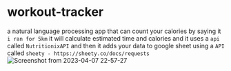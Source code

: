 # workout-tracker
a natural language processing app that can count your calories by saying it `i ran for 5km` it will calculate estimated time and calories and it uses a `api` called `NutritionixAPI` and then it adds your data to google sheet using a `API` called `sheety - https://sheety.co/docs/requests`
![Screenshot from 2023-04-07 22-57-27](https://user-images.githubusercontent.com/62764033/230651405-80b69a11-7512-4e52-bcf7-5937e894c11e.png)
